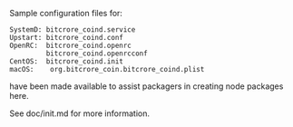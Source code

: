 Sample configuration files for:
```
SystemD: bitcrore_coind.service
Upstart: bitcrore_coind.conf
OpenRC:  bitcrore_coind.openrc
         bitcrore_coind.openrcconf
CentOS:  bitcrore_coind.init
macOS:    org.bitcrore_coin.bitcrore_coind.plist
```
have been made available to assist packagers in creating node packages here.

See doc/init.md for more information.
